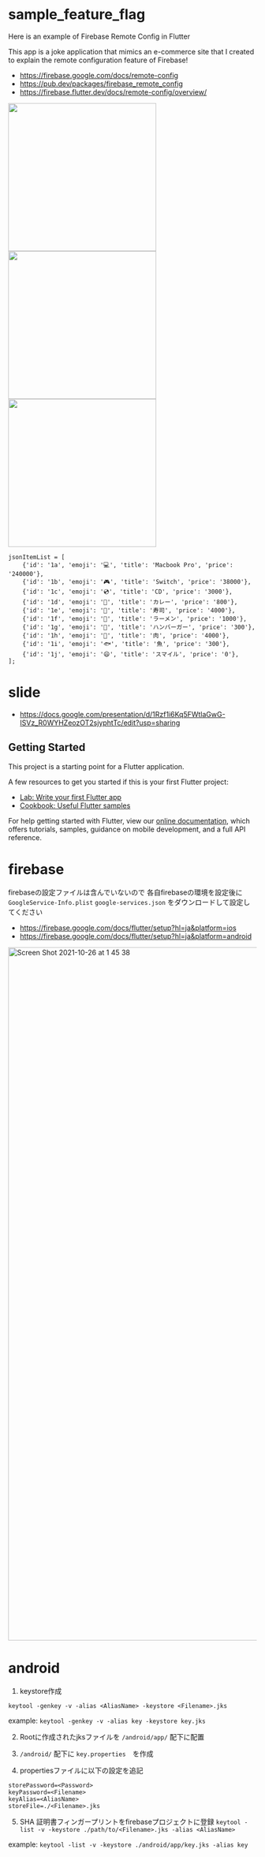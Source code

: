 # sample_feature_flag
Here is an example of Firebase Remote Config in Flutter

This app is a joke application that mimics an e-commerce site that I created to explain the remote configuration feature of Firebase!

- https://firebase.google.com/docs/remote-config
- https://pub.dev/packages/firebase_remote_config
- https://firebase.flutter.dev/docs/remote-config/overview/


<img src=https://user-images.githubusercontent.com/53109993/139188543-31f646f6-f44b-4399-8a77-48fba1f7dc0c.png width=300 /> <img src=https://user-images.githubusercontent.com/53109993/139188552-37290f2f-ae80-43d8-8fd9-d8b851bd3e15.png width=300 /> <img src=https://user-images.githubusercontent.com/53109993/139188553-91d3193a-cfcc-4865-ac92-7f69030ef55c.png width=300 />

```
jsonItemList = [
    {'id': '1a', 'emoji': '💻', 'title': 'Macbook Pro', 'price': '240000'},
    {'id': '1b', 'emoji': '🎮', 'title': 'Switch', 'price': '38000'},
    {'id': '1c', 'emoji': '💿', 'title': 'CD', 'price': '3000'},
    {'id': '1d', 'emoji': '🍛', 'title': 'カレー', 'price': '800'},
    {'id': '1e', 'emoji': '🍣', 'title': '寿司', 'price': '4000'},
    {'id': '1f', 'emoji': '🍜', 'title': 'ラーメン', 'price': '1000'},
    {'id': '1g', 'emoji': '🍔', 'title': 'ハンバーガー', 'price': '300'},
    {'id': '1h', 'emoji': '🥩', 'title': '肉', 'price': '4000'},
    {'id': '1i', 'emoji': '🐟', 'title': '魚', 'price': '300'},
    {'id': '1j', 'emoji': '😄', 'title': 'スマイル', 'price': '0'},
];
```

# slide 
- https://docs.google.com/presentation/d/1Rzf1i6Kq5FWtlaGwG-ISVz_R0WYHZeozOT2sjyphtTc/edit?usp=sharing

## Getting Started

This project is a starting point for a Flutter application.

A few resources to get you started if this is your first Flutter project:

- [Lab: Write your first Flutter app](https://flutter.dev/docs/get-started/codelab)
- [Cookbook: Useful Flutter samples](https://flutter.dev/docs/cookbook)

For help getting started with Flutter, view our
[online documentation](https://flutter.dev/docs), which offers tutorials,
samples, guidance on mobile development, and a full API reference.

# firebase 
firebaseの設定ファイルは含んでいないので
各自firebaseの環境を設定後に `GoogleService-Info.plist` `google-services.json` をダウンロードして設定してください

- https://firebase.google.com/docs/flutter/setup?hl=ja&platform=ios
- https://firebase.google.com/docs/flutter/setup?hl=ja&platform=android

<img width="1406" alt="Screen Shot 2021-10-26 at 1 45 38" src="https://user-images.githubusercontent.com/53109993/138872385-2378e7e2-12a0-4d2e-aff1-8abbd0370ed9.png">


# android

1. keystore作成
  ```
  keytool -genkey -v -alias <AliasName> -keystore <Filename>.jks
  ```

   example: `keytool -genkey -v -alias key -keystore key.jks`

2. Rootに作成されたjksファイルを `/android/app/` 配下に配置

3. `/android/` 配下に `key.properties`　を作成

4. propertiesファイルに以下の設定を追記
```
storePassword=<Password>
keyPassword=<Filename>
keyAlias=<AliasName>
storeFile=./<Filename>.jks
```
5. SHA 証明書フィンガープリントをfirebaseプロジェクトに登録
`keytool -list -v -keystore ./path/to/<Filename>.jks -alias <AliasName>`

 example: `keytool -list -v -keystore ./android/app/key.jks -alias key`


